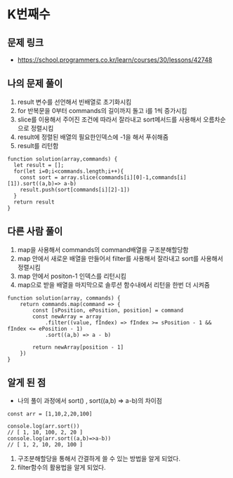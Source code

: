 # K번째수

## 문제 링크

- https://school.programmers.co.kr/learn/courses/30/lessons/42748

## 나의 문제 풀이

1. result 변수를 선언해서 빈배열로 초기화시킴
2. for 반복문을 0부터 commands의 길이까지 돌고 i를 1씩 증가시킴
3. slice를 이용해서 주어진 조건에 따라서 잘라내고 sort메서드를 사용해서 오름차순으로 정렬시킴
4. result에 정렬된 배열의 필요한인덱스에 -1을 해서 푸쉬해줌
5. result를 리턴함

```Js
function solution(array,commands) {
  let result = [];
  for(let i=0;i<commands.length;i++){
    const sort = array.slice(commands[i][0]-1,commands[i][1]).sort((a,b)=> a-b)
    result.push(sort[commands[i][2]-1])
  }
  return result
}
```

## 다른 사람 풀이

1. map을 사용해서 commands의 command배열을 구조분해할당함
2. map 안에서 새로운 배열을 만들어서 filter를 사용해서 잘라내고 sort를 사용해서 정렬시킴
3. map 안에서 positon-1 인덱스를 리턴시킴
4. map으로 받을 배열을 마지막으로 솔루션 함수내에서 리턴을 한번 더 시켜줌

```Js
function solution(array, commands) {
    return commands.map(command => {
        const [sPosition, ePosition, position] = command
        const newArray = array
            .filter((value, fIndex) => fIndex >= sPosition - 1 && fIndex <= ePosition - 1)
            .sort((a,b) => a - b)    

        return newArray[position - 1]
    })
}
```

## 알게 된 점

- 나의 풀이 과정에서 sort() , sort((a,b) => a-b)의 차이점

```Js
const arr = [1,10,2,20,100]

console.log(arr.sort()) 
// [ 1, 10, 100, 2, 20 ]
console.log(arr.sort((a,b)=>a-b)) 
// [ 1, 2, 10, 20, 100 ]
```

1. 구조분해할당을 통해서 간결하게 쓸 수 있는 방법을 알게 되었다.
2. filter함수의 활용법을 알게 되었다.


